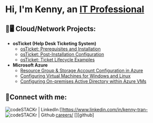 <h1>Hi, I'm Kenny, an <a href="https://linkedin.com/in/Josh">IT Professional</a></h1>

<h2>📶🖥️ Cloud/Network Projects:</h2>

- <b>osTicket (Help Desk Ticketing System)</b>
  - [osTicket: Prerequisites and Installation](https://github.com/ktrantech/osticket-prereqs)
  - [osTicket: Post-Installation Configuration](https://github.com/ktrantech/post-install-config)
  - [osTicket: Ticket Lifecycle Examples](https://github.com/ktrantech/ostick-lifecycle-example)
- <b>Microsoft Azure</b>
  - [Resource Group & Storage Account Configuration in Azure](https://github.com/ktrantech/azure-intro)
  - [Configuring Virtual Machines for Windows and Linux](https://github.com/ktrantech/creating-vm)
  - [Configuring On-premises Active Directory within Azure VMs](https://github.com/ktrantech/config-ad)
 

<h2>🤳Connect with me:</h2>

[<img align="left" alt="codeSTACKr | LinkedIn" src="https://img.icons8.com/doodle/36/000000/linkedin--v2.png"/>]https://www.linkedin.com/in/kenny-tran-careers/
[<img align="left" alt="codeSTACKr | Github"  src="https://img.icons8.com/nolan/36/github.png"/>][github]


